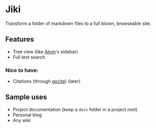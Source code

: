 # Jiki

Transform a folder of markdown files to a full blown, browseable site.


## Features

- Tree view (like [Atom](atom.io)'s sidebar)
- Full text search


### Nice to have:

- Citations (through [gocite](./detailed/gocite.md)) (later)


## Sample uses

- Project documentation (keep a `docs` folder in a project root)
- Personal blog
- Any wiki
